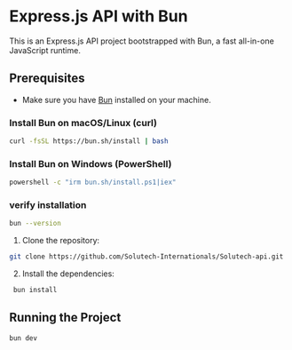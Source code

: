 # Express.js API with Bun

This is an Express.js API project bootstrapped with Bun, a fast all-in-one JavaScript runtime.

## Prerequisites

- Make sure you have [Bun](https://bun.sh) installed on your machine.

### Install Bun on macOS/Linux (curl)

```bash
curl -fsSL https://bun.sh/install | bash
```
### Install Bun on Windows (PowerShell)
```bash
powershell -c "irm bun.sh/install.ps1|iex"
```

### verify installation
```bash
bun --version
```

 1. Clone the repository:
```bash
git clone https://github.com/Solutech-Internationals/Solutech-api.git
```
 2. Install the dependencies:

```bash
 bun install
```
## Running the Project

```bash
bun dev
```